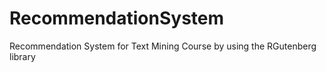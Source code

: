 # RecommendationSystem

Recommendation System for Text Mining Course by using the RGutenberg library
